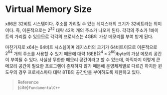 # Virtual Memory Size

x86은 32비트 시스템이다. 주소를 가리킬 수 있는 레지스터의 크기가 32비트라는 의미이다. 즉, 이론적으로는 $2^{32}$ 대략 42억 개의 주소가 나오게 된다. 각각의 주소가 1바이트씩 가리킬 수 있으므로 각각의 프로세스는 4GB의 가상 메모리를 부여 받게 된다. 

마찬가지로 x64는 64비트 시스템이며 레지스터의 크기가 64비트이므로 이론적으로 $2^{64}$ 개의 주소를 사용할 수 있기 때문에 대략 16EB$(2^4 \times 2^{60})$byte의 가상 메모리 공간이 부여될 수 있다. 사실상 무한한 메모리 공간이라고 할 수 있는데, 아직까지 이렇게 큰 메모리 공간이 필요한 프로그램이 존재하지 않기 때문에 운영체제별로 다르긴 하지만 윈도우의 경우 프로세스마다 대략 8TB의 공간만을 부여하도록 제한하고 있다. 

> Reference  
{cite}`FundamentalC++`  
